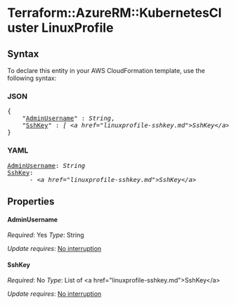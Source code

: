 # Terraform::AzureRM::KubernetesCluster LinuxProfile

## Syntax

To declare this entity in your AWS CloudFormation template, use the following syntax:

### JSON

<pre>
{
    "<a href="#adminusername" title="AdminUsername">AdminUsername</a>" : <i>String</i>,
    "<a href="#sshkey" title="SshKey">SshKey</a>" : <i>[ &lt;a href=&#34;linuxprofile-sshkey.md&#34;&gt;SshKey&lt;/a&gt;, ... ]</i>
}
</pre>

### YAML

<pre>
<a href="#adminusername" title="AdminUsername">AdminUsername</a>: <i>String</i>
<a href="#sshkey" title="SshKey">SshKey</a>: <i>
      - &lt;a href=&#34;linuxprofile-sshkey.md&#34;&gt;SshKey&lt;/a&gt;</i>
</pre>

## Properties

#### AdminUsername

_Required_: Yes
_Type_: String

_Update requires_: [No interruption](https://docs.aws.amazon.com/AWSCloudFormation/latest/UserGuide/using-cfn-updating-stacks-update-behaviors.html#update-no-interrupt)

#### SshKey

_Required_: No
_Type_: List of &lt;a href=&#34;linuxprofile-sshkey.md&#34;&gt;SshKey&lt;/a&gt;

_Update requires_: [No interruption](https://docs.aws.amazon.com/AWSCloudFormation/latest/UserGuide/using-cfn-updating-stacks-update-behaviors.html#update-no-interrupt)

